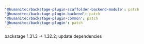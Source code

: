 ```yaml
---
'@humanitec/backstage-plugin-scaffolder-backend-module': patch
'@humanitec/backstage-plugin-backend': patch
'@humanitec/backstage-plugin-common': patch
'@humanitec/backstage-plugin': patch
---
```


backstage 1.31.3 -> 1.32.2; update dependencies
